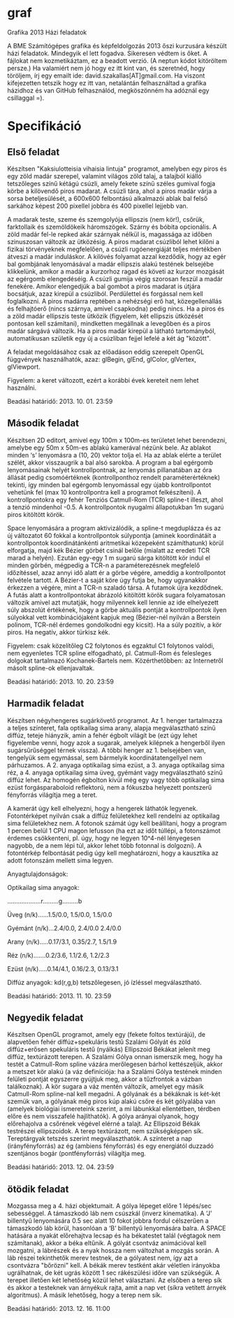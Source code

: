 graf
====

Grafika 2013 Házi feladatok

A BME Számítógépes grafika és képfeldolgozás 2013 őszi kurzusára készült házi feladatok. Mindegyik el lett fogadva. Sikeresen védtem is őket. A fájlokat nem kozmetikáztam, ez a beadott verzió. (A neptun kódot kitöröltem persze.) Ha valamiért nem jó hogy ez itt kint van, és szeretnéd, hogy töröljem, írj egy emailt ide: david.szakallas[AT]gmail.com. Ha viszont kifejezetten tetszik hogy ez itt van, netalántán felhasználtad a grafika házidhoz és van GitHub felhasználód, megköszönném ha adóznál egy csillaggal =). 

Specifikáció
============

Első feladat
------------

Készítsen "Kaksiulotteisia vihaisia lintuja" programot, amelyben egy piros és egy zöld madár szerepel, valamint világos zöld talaj, a talajból kiálló tetszőleges színű kétágú csúzli, amely fekete színű széles gumival fogja körbe a kilövendő piros madarat. A csúzli tára, ahol a piros madár várja a sorsa beteljesülését, a 600x600 felbontású alkalmazói ablak bal felső sarkához képest 200 pixellel jobbra és 400 pixellel lejjebb van.

A madarak teste, szeme és szemgolyója ellipszis (nem kör!), csőrük, farktollaik és szemöldökeik háromszögek. Szárny és bóbita opcionális. A zöld madár fel-le repked akár szárnyak nélkül is, magassága az időben szinuszosan változik az ütközésig. A piros madarat csúzliból lehet kilőni a fizikai törvényeknek megfelelően, a csúzli rugóenergiáját teljes mértékben átveszi a madár induláskor. A kilövés folyamat azzal kezdődik, hogy az egér bal gombjának lenyomásával a madár ellipszis alakú testének belsejébe klikkelünk, amikor a madár a kurzorhoz ragad és követi az kurzor mozgását az egérgomb elengedéséig. A csúzli gumija végig szorosan feszül a madár fenekére. Amikor elengedjük a bal gombot a piros madarat is útjára bocsátjuk, azaz kirepül a csúzliból. Perdülettel és forgással nem kell foglalkozni. A piros madárra reptében a nehézségi erő hat, közegellenállás és felhajtóerő (nincs szárnya, amivel csapkodna) pedig nincs. Ha a piros és a zöld madár ellipszis teste ütközik (figyelem, két ellipszis ütközését pontosan kell számítani), mindketten megállnak a levegőben és a piros madár sárgává változik. Ha a piros madár kirepül a látható tartományból, automatikusan születik egy új a csúzliban fejjel lefelé a két ág "között".

A feladat megoldásához csak az előadáson eddig szerepelt OpenGL függvények használhatók, azaz: glBegin, glEnd, glColor, glVertex, glViewport.

Figyelem: a keret változott, ezért a korábbi évek kereteit nem lehet használni.

Beadási határidő: 2013. 10. 01. 23:59

Második feladat
---------------

Készítsen 2D editort, amivel egy 100m x 100m-es területet lehet berendezni, amelybe egy 50m x 50m-es ablakú kamerával nézünk bele. Az ablakot minden ‘s’ lenyomásra a (10, 20) vektor tolja el. Ha az ablak elérte a terület szélét, akkor visszaugrik a bal alsó sarokba. A program a bal egérgomb lenyomásainak helyét kontrollpontnak, az lenyomás pillanatában az óra állását pedig csomóértéknek (kontrollponthoz rendelt paraméterértéknek) tekinti, így minden bal egérgomb lenyomással egy újabb kontrollpontot vehetünk fel (max 10 kontrollpontra kell a programot felkészíteni). A kontrollpontokra egy fehér Tenziós Catmull-Rom (TCR) spline-t illeszt, ahol a tenzió mindenhol -0.5. A kontrollpontok nyugalmi állapotukban 1m sugarú piros kitöltött körök.

Space lenyomására a program aktivizálódik, a spline-t megduplázza és az új változatot 60 fokkal a kontrollpontok súlypontja (aminek koordinátáit a kontrollpontok koordinátánkénti aritmetikai közepeként számíthatunk) körül elforgatja, majd kék Bézier görbét csinál belőle (mialatt az eredeti TCR marad a helyén). Ezután egy-egy 1 m sugarú sárga kitöltött kör indul el minden görbén, mégpedig a TCR-n a paraméterezésnek megfelelő időzítéssel, azaz annyi idő alatt ér a görbe végére, ameddig a kontrollpontot felvétele tartott. A Bézier-t a saját köre úgy futja be, hogy ugyanakkor érkezzen a végére, mint a TCR-n szaladó társa. A futamok újra kezdődnek. A futás alatt a kontrollpontokat ábrázoló kitöltött körök sugara folyamatosan változik amivel azt mutatják, hogy milyennek kell lennie az ide elhelyezett súly abszolút értékének, hogy a görbe aktuális pontját a kontrollpontok ilyen súlyokkal vett kombinációjaként kapjuk meg (Bézier-nél nyilván a Berstein polinom, TCR-nél érdemes gondolkodni egy kicsit). Ha a súly pozitív, a kör piros. Ha negatív, akkor türkisz kék.

Figyelem: csak közelítőleg C2 folytonos és egzaktul C1 folytonos valódi, nem egyenletes TCR spline elfogadható, pl. Catmull-Rom és felesleges dolgokat tartalmazó Kochanek-Bartels nem. Közérthetőbben: az Internetről másolt spline-ok ellenjavaltak.

Beadási határidő: 2013. 10. 20. 23:59

Harmadik feladat
----------------

Készítsen négyhengeres sugárkövető programot. Az 1. henger tartalmazza a teljes színteret, fala optikailag sima arany, alapja megválasztható színű diffúz, teteje hiányzik, amin a fehér égbolt világít be (ezt úgy lehet figyelembe venni, hogy azok a sugarak, amelyek kilépnek a hengerből ilyen sugársűrűséggel térnek vissza). A többi henger az 1. belsejében van, tengelyük sem egymással, sem bármelyik koordinátatengellyel nem párhuzamos. A 2. anyaga optikailag sima ezüst, a 3. anyaga optikailag sima réz, a 4. anyaga optikailag sima üveg, gyémánt vagy megválasztható színű diffúz lehet. Az homogén égbolton kívül még egy vagy több optikailag sima ezüst forgásparaboloid reflektorú, nem a fókuszba helyezett pontszerű fényforrás világítja meg a teret.

A kamerát úgy kell elhelyezni, hogy a hengerek láthatók legyenek. Fotontérképet nyilván csak a diffúz felületekhez kell rendelni az optikailag sima felületekhez nem. A fotonok számát úgy kell beállítani, hogy a program 1 percen belül 1 CPU magon lefusson (ha ezt az időt túllépi, a fotonszámot érdemes csökkenteni, pl. úgy, hogy ne legyen 10^4-nél lényegesen nagyobb, de a nem lépi túl, akkor lehet több fotonnal is dolgozni). A fotontérkép felbontását pedig úgy kell meghatározni, hogy a kausztika az adott fotonszám mellett sima legyen.

Anyagtulajdonságok:

Optikailag sima anyagok:

...................r.........g.........b

Üveg (n/k)......1.5/0.0, 1.5/0.0, 1.5/0.0

Gyémánt (n/k)...2.4/0.0, 2.4/0.0 2.4/0.0

Arany (n/k).....0.17/3.1, 0.35/2.7, 1.5/1.9

Réz (n/k).......0.2/3.6, 1.1/2.6, 1.2/2.3

Ezüst (n/k).....0.14/4.1, 0.16/2.3, 0.13/3.1

Diffúz anyagok: kd(r,g,b) tetszőlegesen, jó ízléssel megválasztható.

Beadási határidő: 2013. 11. 10. 23:59

Negyedik feladat
----------------

Készítsen OpenGL programot, amely egy (fekete foltos textúrájú), de alapvetően fehér diffúz+spekuláris testű Szalámi Gólyát és zöld diffúz+erősen spekuláris testű (nyálkás) Ellipszoid Békákat jelenít meg diffúz, textúrázott terepen. A Szalámi Gólya onnan ismerszik meg, hogy ha testét a Catmull-Rom spline vázára merőlegesen bárhol kettészeljük, akkor a metszet kör alakú (a váz definíciója: ha a Szalámi Gólya testének minden felületi pontját egyszerre gyújtjuk meg, akkor a tűzfrontok a vázban találkoznak). A kör sugara a váz mentén változik, amelyet egy másik Catmull-Rom spline-nal kell megadni. A gólyának és a békáknak is két-két szemük van, a gólyának még piros kúp alakú csőre és két gólyalába van (amelyek biológiai ismereteink szerint, a mi lábunkkal ellentétben, térdben előre és nem visszafelé hajlíthatók). A gólya arányai olyanok, hogy előrehajolva a csőrének végével elérné a talajt. Az Ellipszoid Békák testrészei ellipszoidok. A terep textúrázott, nem szükségképpen sík. Tereptárgyak tetszés szerint megválaszthatók. A színteret a nap (irányfényforrás) az ég (ambiens fényforrás) és egy energiától duzzadó szentjános bogár (pontfényforrás) világítja meg.

Beadási határidő: 2013. 12. 04. 23:59

ötödik feladat
--------------

Mozgassa meg a 4. házi objektumait. A gólya lépeget előre 1 lépés/sec sebességgel. A támaszkodó láb nem csúszkál (inverz kinematika). A ‘J’ billentyű lenyomására 0.5 sec alatt 10 fokot jobbra fordul célszerűen a támaszkodó láb körül, hasonlóan a ‘B’ billentyű lenyomására balra. A SPACE hatására a nyakát előrehajtva lecsap és ha békatestet talál (végtagok nem számítanak), akkor a béka eltűnik. A gólyát csontváz animációval kell mozgatni, a lábrészek és a nyak hossza nem változhat a mozgás során. A láb részei tekinthetők merev testnek, de a gólyatest nem, így azt a csontvázra "bőrözni" kell. A békák merev testként akár véletlen irányokba ugrálhatnak, de két ugrás között 1 sec rákészülési időre van szükségük. A terepet illetően két lehetőség közül lehet választani. Az elsőben a terep sík és akkor a testeknek van árnyékuk rajta, amit a nap vet (síkra vetített árnyék algoritmus). A másik lehetőség, hogy a terep nem sík.

Beadási határidő: 2013. 12. 16. 11:00
